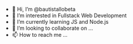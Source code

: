 - 👋 Hi, I’m @bautistallobeta
- 👀 I’m interested in Fullstack Web Development
- 🌱 I’m currently learning JS and Node.js
- 💞️ I’m looking to collaborate on ...
- 📫 How to reach me ...

<!---
bautistallobeta/bautistallobeta is a ✨ special ✨ repository because its `README.md` (this file) appears on your GitHub profile.
You can click the Preview link to take a look at your changes.
--->
